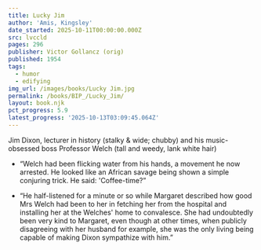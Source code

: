 ```yaml
---
title: Lucky Jim
author: 'Amis, Kingsley'
date_started: 2025-10-11T00:00:00.000Z
src: lvccld
pages: 296
publisher: Victor Gollancz (orig)
published: 1954
tags:
  - humor
  - edifying
img_url: /images/books/Lucky Jim.jpg
permalink: /books/BIP_/Lucky_Jim/
layout: book.njk
pct_progress: 5.9
latest_progress: '2025-10-13T03:09:45.064Z'
---
```

Jim Dixon, lecturer in history (stalky & wide; chubby) and his music-obsessed boss Professor Welch (tall and weedy, lank white hair) 

* <span meta="2.7@2025-10-13T03:09:08.806Z"></span> “Welch had been flicking water from his hands, a movement he now arrested. He looked like an African savage being shown a simple conjuring trick. He said: 'Coffee-time?”

* <span meta="5.9@2025-10-13T03:09:45.064Z"></span> “He half-listened for a minute or so while Margaret described how good Mrs Welch had been to her in fetching her from the hospital and installing her at the Welches' home to convalesce. She had undoubtedly been very kind to Margaret, even though at other times, when publicly disagreeing with her husband for example, she was the only living being capable of making Dixon sympathize with him.”
